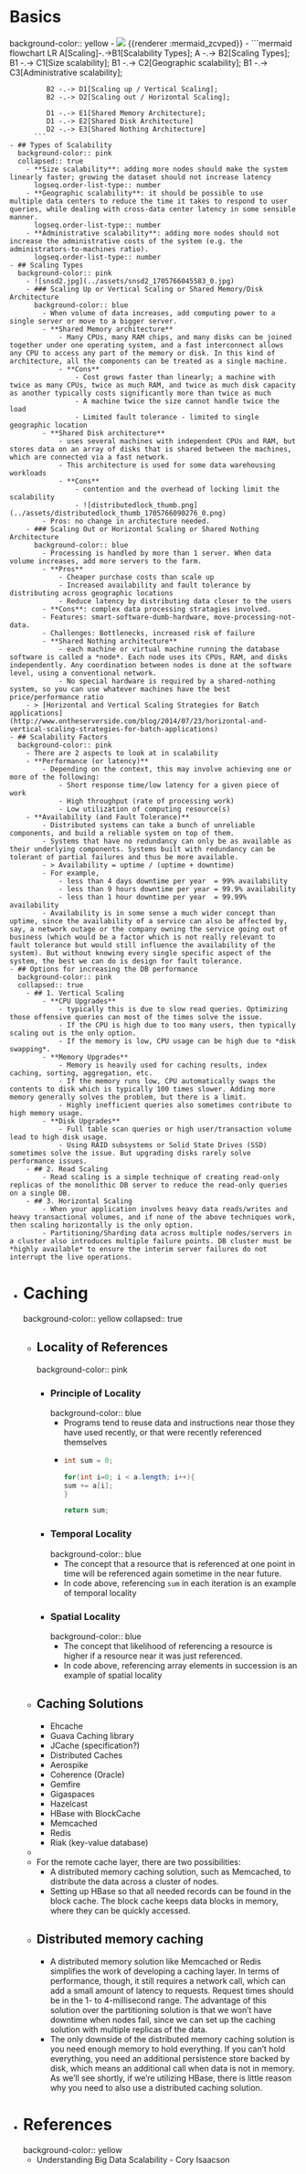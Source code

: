 # Basics
background-color:: yellow
	- <img src="https://mermaid.ink/img/IGZsb3djaGFydCBMUgogICBBW1NjYWxpbmddLS4tPkIxW1NjYWxhYmlsaXR5IFR5cGVzXTsKICAgQSAtLi0-IEIyW1NjYWxpbmcgVHlwZXNdOwogICBCMSAtLi0-IEMxW1NpemUgc2NhbGFiaWxpdHldOwogICBCMSAtLi0-IEMyW0dlb2dyYXBoaWMgc2NhbGFiaWxpdHldOwogICBCMSAtLi0-IEMzW0FkbWluaXN0cmF0aXZlIHNjYWxhYmlsaXR5XTsKICAgCiAgIEIyIC0uLT4gRDFbU2NhbGluZyB1cCAvIFZlcnRpY2FsIFNjYWxpbmddOwogICBCMiAtLi0-IEQyW1NjYWxpbmcgb3V0IC8gSG9yaXpvbnRhbCBTY2FsaW5nXTsKCiAgIEQxIC0uLT4gRTFbU2hhcmVkIE1lbW9yeSBBcmNoaXRlY3R1cmVdOwogICBEMSAtLi0-IEUyW1NoYXJlZCBEaXNrIEFyY2hpdGVjdHVyZV0KICAgRDIgLS4tPiBFM1tTaGFyZWQgTm90aGluZyBBcmNoaXRlY3R1cmVdCg" />
	  {{renderer :mermaid_zcvped}}
		- ```mermaid
		  flowchart LR
		     A[Scaling]-.->B1[Scalability Types];
		     A -.-> B2[Scaling Types];
		     B1 -.-> C1[Size scalability];
		     B1 -.-> C2[Geographic scalability];
		     B1 -.-> C3[Administrative scalability];
		     
		     B2 -.-> D1[Scaling up / Vertical Scaling];
		     B2 -.-> D2[Scaling out / Horizontal Scaling];
		  
		     D1 -.-> E1[Shared Memory Architecture];
		     D1 -.-> E2[Shared Disk Architecture]
		     D2 -.-> E3[Shared Nothing Architecture]
		  ```
	- ## Types of Scalability
	  background-color:: pink
	  collapsed:: true
		- **Size scalability**: adding more nodes should make the system linearly faster; growing the dataset should not increase latency
		  logseq.order-list-type:: number
		- **Geographic scalability**: it should be possible to use multiple data centers to reduce the time it takes to respond to user queries, while dealing with cross-data center latency in some sensible manner.
		  logseq.order-list-type:: number
		- **Administrative scalability**: adding more nodes should not increase the administrative costs of the system (e.g. the administrators-to-machines ratio).
		  logseq.order-list-type:: number
	- ## Scaling Types
	  background-color:: pink
		- ![snsd2.jpg](../assets/snsd2_1705766045583_0.jpg)
		- ### Scaling Up or Vertical Scaling or Shared Memory/Disk Architecture
		  background-color:: blue
			- When volume of data increases, add computing power to a single server or move to a bigger server.
			- **Shared Memory architecture**
				- Many CPUs, many RAM chips, and many disks can be joined together under one operating system, and a fast interconnect allows any CPU to access any part of the memory or disk. In this kind of architecture, all the components can be treated as a single machine.
				- **Cons**
					- Cost grows faster than linearly; a machine with twice as many CPUs, twice as much RAM, and twice as much disk capacity as another typically costs significantly more than twice as much
					- A machine twice the size cannot handle twice the load
					- Limited fault tolerance - limited to single geographic location
			- **Shared Disk architecture**
				- uses several machines with independent CPUs and RAM, but stores data on an array of disks that is shared between the machines, which are connected via a fast network.
				- This architecture is used for some data warehousing workloads
				- **Cons**
					- contention and the overhead of locking limit the scalability
					- ![distributedlock_thumb.png](../assets/distributedlock_thumb_1705766090276_0.png)
			- Pros: no change in architecture needed.
		- ### Scaling Out or Horizontal Scaling or Shared Nothing Architecture
		  background-color:: blue
			- Processing is handled by more than 1 server. When data volume increases, add more servers to the farm.
			- **Pros**
				- Cheaper purchase costs than scale up
				- Increased availability and fault tolerance by distributing across geographic locations
				- Reduce latency by distributing data closer to the users
			- **Cons**: complex data processing stratagies involved.
			- Features: smart-software-dumb-hardware, move-processing-not-data.
			- Challenges: Bottlenecks, increased risk of failure
			- **Shared Nothing architecture**
				- each machine or virtual machine running the database software is called a *node*. Each node uses its CPUs, RAM, and disks independently. Any coordination between nodes is done at the software level, using a conventional network.
				- No special hardware is required by a shared-nothing system, so you can use whatever machines have the best price/performance ratio
		- > [Horizontal and Vertical Scaling Strategies for Batch applications](http://www.ontheserverside.com/blog/2014/07/23/horizontal-and-vertical-scaling-strategies-for-batch-applications)
	- ## Scalability Factors
	  background-color:: pink
		- There are 2 aspects to look at in scalability
		- **Performance (or latency)**
			- Depending on the context, this may involve achieving one or more of the following:
				- Short response time/low latency for a given piece of work
				- High throughput (rate of processing work)
				- Low utilization of computing resource(s)
		- **Availability (and Fault Tolerance)**
			- Distributed systems can take a bunch of unreliable components, and build a reliable system on top of them.
			- Systems that have no redundancy can only be as available as their underlying components. Systems built with redundancy can be tolerant of partial failures and thus be more available.
			- > Availability = uptime / (uptime + downtime)
			- For example,
				- less than 4 days downtime per year  = 99% availability
				- less than 9 hours downtime per year = 99.9% availability
				- less than 1 hour downtime per year  = 99.99% availability
			- Availability is in some sense a much wider concept than uptime, since the availability of a service can also be affected by, say, a network outage or the company owning the service going out of business (which would be a factor which is not really relevant to fault tolerance but would still influence the availability of the system). But without knowing every single specific aspect of the system, the best we can do is design for fault tolerance.
	- ## Options for increasing the DB performance
	  background-color:: pink
	  collapsed:: true
		- ## 1. Vertical Scaling
			- **CPU Upgrades**
				- typically this is due to slow read queries. Optimizing those offensive queries can most of the times solve the issue.
				- If the CPU is high due to too many users, then typically scaling out is the only option.
				- If the memory is low, CPU usage can be high due to *disk swapping*.
			- **Memory Upgrades**
				- Memory is heavily used for caching results, index caching, sorting, aggregation, etc.
				- If the memory runs low, CPU automatically swaps the contents to disk which is typically 100 times slower. Adding more memory generally solves the problem, but there is a limit.
				- Highly inefficient queries also sometimes contribute to high memory usage.
			- **Disk Upgrades**
				- Full table scan queries or high user/transaction volume lead to high disk usage.
				- Using RAID subsystems or Solid State Drives (SSD) sometimes solve the issue. But upgrading disks rarely solve performance issues.
		- ## 2. Read Scaling
			- Read scaling is a simple technique of creating read-only replicas of the monolithic DB server to reduce the read-only queries on a single DB.
		- ## 3. Horizontal Scaling
			- When your application involves heavy data reads/writes and heavy transactional volumes, and if none of the above techniques work, then scaling horizontally is the only option.
			- Partitioning/Sharding data across multiple nodes/servers in a cluster also introduces multiple failure points. DB cluster must be *highly available* to ensure the interim server failures do not interrupt the live operations.
- # Caching
  background-color:: yellow
  collapsed:: true
	- ## Locality of References
	  background-color:: pink
		- ### Principle of Locality
		  background-color:: blue
			- Programs tend to reuse data and instructions near those they have used recently, or that were recently referenced themselves
			- ```java Locality Example
			  int sum = 0;
			  
			  for(int i=0; i < a.length; i++){
			  sum += a[i];
			  }
			  
			  return sum;
			  ```
		- ### Temporal Locality
		  background-color:: blue
			- The concept that a resource that is referenced at one point in time will be  referenced again sometime in the near future.
			- In code above, referencing `sum` in each iteration is an example of temporal locality
		- ### Spatial Locality
		  background-color:: blue
			- The concept that likelihood of referencing a resource is higher if a resource near it was just referenced.
			- In code above, referencing array elements in succession is an example of spatial locality
	- ## Caching Solutions
		- Ehcache
		- Guava Caching library
		- JCache (specification?)
		- Distributed Caches
		- Aerospike
		- Coherence (Oracle)
		- Gemfire
		- Gigaspaces
		- Hazelcast
		- HBase with BlockCache
		- Memcached
		- Redis
		- Riak (key-value database)
	-
	- For the remote cache layer, there are two possibilities:
		- A distributed memory caching solution, such as Memcached, to distribute the data across a cluster of nodes.
		- Setting up HBase so that all needed records can be found in the block cache. The block cache keeps data blocks in memory, where they can be quickly accessed.
	- ## Distributed memory caching
		- A distributed memory solution like Memcached or Redis simplifies the work of developing a caching layer. In terms of performance, though, it still requires a network call, which can add a small amount of latency to requests. Request times should be in the 1- to 4-millisecond range. The advantage of this solution over the partitioning solution is that we won’t have downtime when nodes fail, since we can set up the caching solution with multiple replicas of the data.
		- The only downside of the distributed memory caching solution is you need enough memory to hold everything. If you can’t hold everything, you need an additional persistence store backed by disk, which means an additional call when data is not in memory. As we’ll see shortly, if we’re utilizing HBase, there is little reason why you need to also use a distributed caching solution.
- # References
  background-color:: yellow
	- Understanding Big Data Scalability - Cory Isaacson